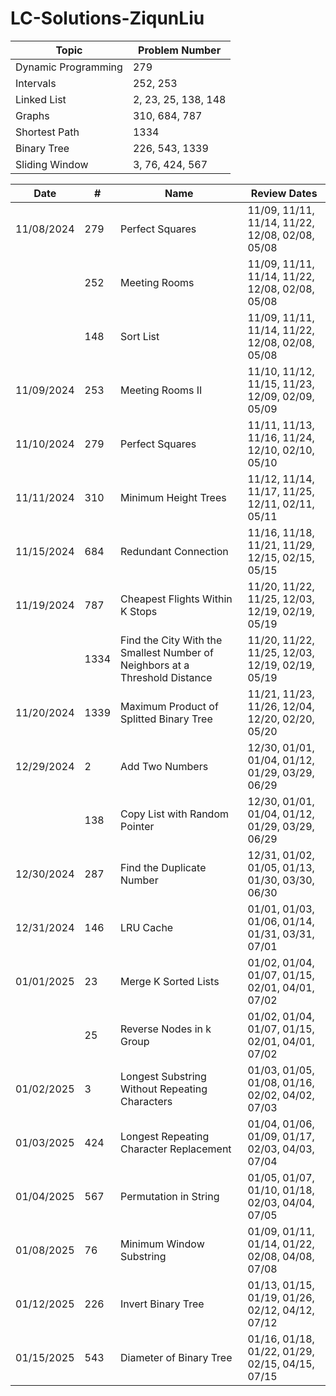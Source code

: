 # LC-Solutions-ZiqunLiu


| Topic                     | Problem Number     |
|---------------------------|--------------------|
| Dynamic Programming       | 279               |
| Intervals                 | 252, 253          |
| Linked List               | 2, 23, 25, 138, 148 |
| Graphs                    | 310, 684, 787     |
| Shortest Path             | 1334              |
| Binary Tree               | 226, 543, 1339    |
| Sliding Window            | 3, 76, 424, 567   |

| Date       | #    | Name                                                                    | Review Dates                                           |
|------------|------|-------------------------------------------------------------------------|--------------------------------------------------------|
| 11/08/2024 | 279  | Perfect Squares                                                         | 11/09, 11/11, 11/14, 11/22, 12/08, 02/08, 05/08        |
|            | 252  | Meeting Rooms                                                           | 11/09, 11/11, 11/14, 11/22, 12/08, 02/08, 05/08        |
|            | 148  | Sort List                                                               | 11/09, 11/11, 11/14, 11/22, 12/08, 02/08, 05/08        |
| 11/09/2024 | 253  | Meeting Rooms II                                                        | 11/10, 11/12, 11/15, 11/23, 12/09, 02/09, 05/09        |
| 11/10/2024 | 279  | Perfect Squares                                                         | 11/11, 11/13, 11/16, 11/24, 12/10, 02/10, 05/10        |
| 11/11/2024 | 310  | Minimum Height Trees                                                    | 11/12, 11/14, 11/17, 11/25, 12/11, 02/11, 05/11        |
| 11/15/2024 | 684  | Redundant Connection                                                    | 11/16, 11/18, 11/21, 11/29, 12/15, 02/15, 05/15        |
| 11/19/2024 | 787  | Cheapest Flights Within K Stops                                         | 11/20, 11/22, 11/25, 12/03, 12/19, 02/19, 05/19        |
|            | 1334 | Find the City With the Smallest Number of Neighbors at a Threshold Distance | 11/20, 11/22, 11/25, 12/03, 12/19, 02/19, 05/19     |
| 11/20/2024 | 1339 | Maximum Product of Splitted Binary Tree                                 | 11/21, 11/23, 11/26, 12/04, 12/20, 02/20, 05/20        |
| 12/29/2024 | 2    | Add Two Numbers                                                         | 12/30, 01/01, 01/04, 01/12, 01/29, 03/29, 06/29        |
|            | 138  | Copy List with Random Pointer                                           | 12/30, 01/01, 01/04, 01/12, 01/29, 03/29, 06/29        |
| 12/30/2024 | 287  | Find the Duplicate Number                                               | 12/31, 01/02, 01/05, 01/13, 01/30, 03/30, 06/30        |
| 12/31/2024 | 146  | LRU Cache                                                               | 01/01, 01/03, 01/06, 01/14, 01/31, 03/31, 07/01        |
| 01/01/2025 | 23   | Merge K Sorted Lists                                                    | 01/02, 01/04, 01/07, 01/15, 02/01, 04/01, 07/02        |
|            | 25   | Reverse Nodes in k Group                                                | 01/02, 01/04, 01/07, 01/15, 02/01, 04/01, 07/02        |
| 01/02/2025 | 3    | Longest Substring Without Repeating Characters                          | 01/03, 01/05, 01/08, 01/16, 02/02, 04/02, 07/03        |
| 01/03/2025 | 424  | Longest Repeating Character Replacement                                 | 01/04, 01/06, 01/09, 01/17, 02/03, 04/03, 07/04        |
| 01/04/2025 | 567  | Permutation in String                                                   | 01/05, 01/07, 01/10, 01/18, 02/03, 04/04, 07/05        |
| 01/08/2025 | 76   | Minimum Window Substring                                                | 01/09, 01/11, 01/14, 01/22, 02/08, 04/08, 07/08        |
| 01/12/2025 | 226  | Invert Binary Tree                                                      | 01/13, 01/15, 01/19, 01/26, 02/12, 04/12, 07/12        |
| 01/15/2025 | 543  |  Diameter of Binary Tree                                                | 01/16, 01/18, 01/22, 01/29, 02/15, 04/15, 07/15        |
